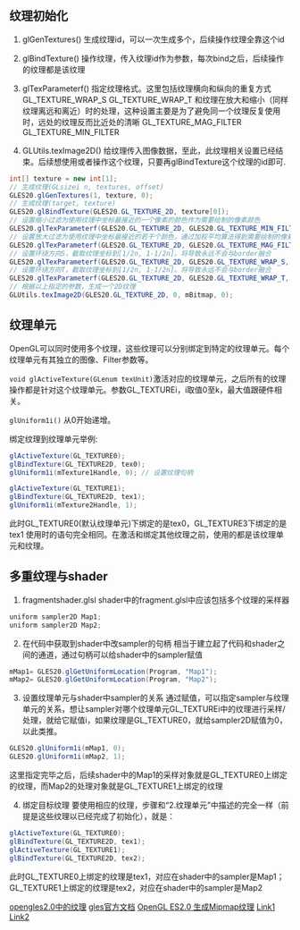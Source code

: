 
## 纹理初始化
1. glGenTextures()
生成纹理id，可以一次生成多个，后续操作纹理全靠这个id

2. glBindTexture()
操作纹理，传入纹理id作为参数，每次bind之后，后续操作的纹理都是该纹理

3. glTexParameterf()
指定纹理格式。这里包括纹理横向和纵向的重复方式
GL_TEXTURE_WRAP_S
GL_TEXTURE_WRAP_T
和纹理在放大和缩小（同样纹理离远和离近）时的处理，这种设置主要是为了避免同一个纹理反复使用时，远处的纹理反而比近处的清晰
GL_TEXTURE_MAG_FILTER
GL_TEXTURE_MIN_FILTER

4. GLUtils.texImage2D()
给纹理传入图像数据，至此，此纹理相关设置已经结束。后续想使用或者操作这个纹理，只要再glBindTexture这个纹理的id即可.

```java
int[] texture = new int[1];
// 生成纹理(GLsizei n, textures, offset)
GLES20.glGenTextures(1, texture, 0);
// 生成纹理(target, texture)
GLES20.glBindTexture(GLES20.GL_TEXTURE_2D, texture[0]);
// 设置缩小过滤为使用纹理中坐标最接近的一个像素的颜色作为需要绘制的像素颜色
GLES20.glTexParameterf(GLES20.GL_TEXTURE_2D, GLES20.GL_TEXTURE_MIN_FILTER, GLES20.GL_NEAREST);
// 设置放大过滤为使用纹理中坐标最接近的若干个颜色，通过加权平均算法得到需要绘制的像素颜色
GLES20.glTexParameterf(GLES20.GL_TEXTURE_2D, GLES20.GL_TEXTURE_MAG_FILTER, GLES20.GL_LINEAR);
// 设置环绕方向S，截取纹理坐标到[1/2n, 1-1/2n]。将导致永远不会与border融合
GLES20.glTexParameterf(GLES20.GL_TEXTURE_2D, GLES20.GL_TEXTURE_WRAP_S, GLES20.GL_CLAMP_TO_EDGE);
// 设置环绕方向T，截取纹理坐标到[1/2n, 1-1/2n]。将导致永远不会与border融合
GLES20.glTexParameterf(GLES20.GL_TEXTURE_2D, GLES20.GL_TEXTURE_WRAP_T, GLES20.GL_CLAMP_TO_EDGE);
// 根据以上指定的参数，生成一个2D纹理
GLUtils.texImage2D(GLES20.GL_TEXTURE_2D, 0, mBitmap, 0);

```

## 纹理单元
OpenGL可以同时使用多个纹理，这些纹理可以分别绑定到特定的纹理单元。每个纹理单元有其独立的图像、Filter参数等。

`void glActiveTexture(GLenum texUnit)`激活对应的纹理单元，之后所有的纹理操作都是针对这个纹理单元。参数GL_TEXTUREi，i取值0至k，最大值跟硬件相关。

`glUniform1i()` 从0开始递增。

绑定纹理到纹理单元举例:

```java
glActiveTexture(GL_TEXTURE0);
glBindTexture(GL_TEXTURE2D, tex0);
glUniform1i(mTexture1Handle, 0); // 设置纹理句柄

glActiveTexture(GL_TEXTURE1);
glBindTexture(GL_TEXTURE2D, tex1);
glUniform1i(mTexture2Handle, 1);
```

此时GL_TEXTURE0(默认纹理单元)下绑定的是tex0，GL_TEXTURE3下绑定的是tex1
使用时的语句完全相同。在激活和绑定其他纹理之前，使用的都是该纹理单元和纹理。

## 多重纹理与shader

1. fragmentshader.glsl
shader中的fragment.glsl中应该包括多个纹理的采样器

```java
uniform sampler2D Map1;
uniform sampler2D Map2;
```
2. 在代码中获取到shader中改sampler的句柄
相当于建立起了代码和shader之间的通道，通过句柄可以给shader中的sampler赋值

```java
mMap1= GLES20.glGetUniformLocation(Program, "Map1");
mMap2= GLES20.glGetUniformLocation(Program, "Map2");
```

3. 设置纹理单元与shader中sampler的关系
通过赋值，可以指定sampler与纹理单元的关系，想让sampler对哪个纹理单元GL_TEXTUREi中的纹理进行采样/处理，就给它赋值i，如果纹理是GL_TEXTURE0，就给sampler2D赋值为0，以此类推。

```java
GLES20.glUniform1i(mMap1, 0);
GLES20.glUniform1i(mMap2, 1);
```

这里指定完毕之后，后续shader中的Map1的采样对象就是GL_TEXTURE0上绑定的纹理，而Map2的处理对象就是GL_TEXTURE1上绑定的纹理

4. 绑定目标纹理
要使用相应的纹理，步骤和“2.纹理单元”中描述的完全一样（前提是这些纹理以已经完成了初始化），就是：

```java
glActiveTexture(GL_TEXTURE0);
glBindTexture(GL_TEXTURE2D, tex1);
glActiveTexture(GL_TEXTURE1);
glBindTexture(GL_TEXTURE2D, tex2);
```
此时GL_TEXTURE0上绑定的纹理是tex1，对应在shader中的sampler是Map1；GL_TEXTURE1上绑定的纹理是tex2，对应在shader中的sampler是Map2



[opengles2.0中的纹理](http://blog.csdn.net/ldpxxx/article/details/9253603)
[gles官方文档](https://www.khronos.org/opengles/sdk/docs/man/)
[OpenGL ES2.0 生成Mipmap纹理](http://xiaxveliang.blog.163.com/blog/static/297080342013467552467/)
[Link1](https://blog.csdn.net/prahs/article/details/49818345)
[Link2](https://blog.csdn.net/keen_zuxwang/article/details/78362058?locationNum=3&fps=1)
